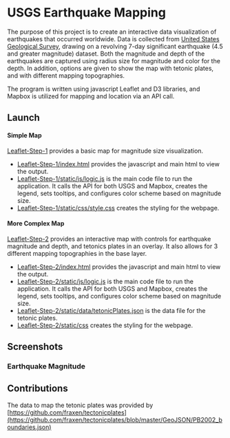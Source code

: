 # USGS Earthquake Mapping

The purpose of this project is to create an interactive data visualization of earthquakes that occurred 
worldwide. Data is collected from [United States Geological Survey](http://earthquake.usgs.gov/earthquakes/feed/v1.0/geojson.php), drawing on a revolving 7-day significant earthquake (4.5 and greater magnitude) dataset. Both the magnitude and depth of the earthquakes are captured using radius size for magnitude and color for the depth. In addition, options are given to show the map with tetonic plates, and with different mapping topographies.

The program is written using javascript Leaflet and D3 libraries, and Mapbox is utilized for mapping and location via an API call.

## Launch

#### Simple Map
[Leaflet-Step-1](https://github.com/fisher1916/Leaflet-Challenge/tree/main/Leaflet-Step-1) provides a basic map for magnitude size visualization. 
* [Leaflet-Step-1/index.html](https://github.com/fisher1916/Leaflet-Challenge/blob/main/Leaflet-Step-1/index.html) provides the javascript and main html to view the output. 
* [Leaflet-Step-1/static/js/logic.js](https://github.com/fisher1916/Leaflet-Challenge/blob/main/Leaflet-Step-1/static/js/logic.js) is the main code file to run the application. It calls the API for both USGS and Mapbox, creates the legend, sets tooltips, and configures color scheme based on magnitude size.
* [Leaflet-Step-1/static/css/style.css](https://github.com/fisher1916/Leaflet-Challenge/blob/main/Leaflet-Step-1/static/css/style.css) creates the styling for the webpage.

#### More Complex Map
[Leaflet-Step-2](https://github.com/fisher1916/Leaflet-Challenge/tree/main/Leaflet-Step-2) provides an interactive map with controls for earthquake magnitude and depth, and tetonics plates in an overlay. It also allows for 3 different mapping topographies in the base layer. 
* [Leaflet-Step-2/index.html](https://github.com/fisher1916/Leaflet-Challenge/blob/main/Leaflet-Step-2/index.html) provides the javascript and main html to view the output. 
* [Leaflet-Step-2/static/js/logic.js](https://github.com/fisher1916/Leaflet-Challenge/blob/main/Leaflet-Step-2/static/js/logic.js) is the main code file to run the application. It calls the API for both USGS and Mapbox, creates the legend, sets tooltips, and configures color scheme based on magnitude size.
* [Leaflet-Step-2/static/data/tetonicPlates.json](https://github.com/fisher1916/Leaflet-Challenge/blob/main/Leaflet-Step-2/static/data/tetonicPlates.json) is the data file for the tetonic plates. 
* [Leaflet-Step-2/static/css](https://github.com/fisher1916/Leaflet-Challenge/tree/main/Leaflet-Step-2/static/css) creates the styling for the webpage.

## Screenshots

### Earthquake Magnitude


## Contributions
The data to map the tetonic plates was provided by [https://github.com/fraxen/tectonicplates](https://github.com/fraxen/tectonicplates/blob/master/GeoJSON/PB2002_boundaries.json)
